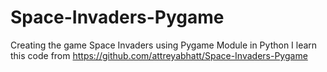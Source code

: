 # Space-Invaders-Pygame
Creating the game Space Invaders using Pygame Module in Python
I learn this code from https://github.com/attreyabhatt/Space-Invaders-Pygame
